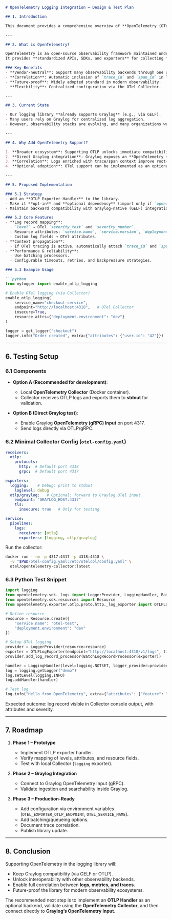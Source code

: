 ````markdown
# OpenTelemetry Logging Integration – Design & Test Plan

## 1. Introduction

This document provides a comprehensive overview of **OpenTelemetry (OTel)**, why it is relevant for a Python logging library, and how it can be integrated alongside existing Graylog support. It also outlines a testing setup to validate the implementation before production rollout.

---

## 2. What is OpenTelemetry?

OpenTelemetry is an open-source observability framework maintained under the **CNCF**.  
It provides **standardized APIs, SDKs, and exporters** for collecting **logs, metrics, and traces**, and sending them to various backends (e.g., Graylog, Loki, Elastic, Datadog, Splunk).

### Key Benefits
- **Vendor-neutral**: Support many observability backends through one unified protocol (OTLP).
- **Correlation**: Automatic inclusion of `trace_id` and `span_id` in logs when tracing is active.
- **Future-proof**: Widely adopted standard in modern observability.
- **Flexibility**: Centralized configuration via the OTel Collector.

---

## 3. Current State

- Our logging library **already supports Graylog** (e.g., via GELF).
- Many users rely on Graylog for centralized log aggregation.
- However, observability stacks are evolving, and many organizations want **logs + traces + metrics** in a single pipeline.

---

## 4. Why Add OpenTelemetry Support?

1. **Broader ecosystem**: Supporting OTLP unlocks immediate compatibility with many systems (Grafana, Datadog, Splunk, Tempo, Elastic, etc.).
2. **Direct Graylog integration**: Graylog exposes an **OpenTelemetry (gRPC) Input** on port 4317, allowing OTLP traffic to reach Graylog without additional translation layers.
3. **Correlation**: Logs enriched with trace/span context improve root-cause analysis.
4. **Optional adoption**: OTel support can be implemented as an optional backend while retaining GELF for straightforward deployments.

---

## 5. Proposed Implementation

### 5.1 Strategy
- Add an **OTLP Exporter Handler** to the library.
- Make it **opt-in** and **optional dependency** (import only if `opentelemetry` packages are installed).
- Maintain backward compatibility with Graylog-native (GELF) integration.

### 5.2 Core Features
- **Log record mapping**:
  - `level` → OTel `severity_text` and `severity_number`.
  - Resource attributes: `service.name`, `service.version`, `deployment.environment`.
  - Custom log fields → OTel attributes.
- **Context propagation**:
  - If OTel tracing is active, automatically attach `trace_id` and `span_id`.
- **Performance & reliability**:
  - Use batching processors.
  - Configurable timeouts, retries, and backpressure strategies.

### 5.3 Example Usage

```python
from mylogger import enable_otlp_logging

# Enable OTel logging (via Collector)
enable_otlp_logging(
    service_name="checkout-service",
    endpoint="http://localhost:4318",   # OTel Collector
    insecure=True,
    resource_attrs={"deployment.environment": "dev"}
)

logger = get_logger("checkout")
logger.info("Order created", extra={"attributes": {"user.id": "42"}})
````

---

## 6. Testing Setup

### 6.1 Components

* **Option A (Recommended for development)**:

  * Local **OpenTelemetry Collector** (Docker container).
  * Collector receives OTLP logs and exports them to **stdout** for validation.
* **Option B (Direct Graylog test)**:

  * Enable Graylog **OpenTelemetry (gRPC) Input** on port 4317.
  * Send logs directly via OTLP/gRPC.

### 6.2 Minimal Collector Config (`otel-config.yaml`)

```yaml
receivers:
  otlp:
    protocols:
      http:  # Default port 4318
      grpc:  # Default port 4317

exporters:
  logging:    # Debug: print to stdout
    loglevel: debug
  otlp/graylog:   # Optional: forward to Graylog OTel input
    endpoint: "GRAYLOG_HOST:4317"
    tls:
      insecure: true   # Only for testing

service:
  pipelines:
    logs:
      receivers: [otlp]
      exporters: [logging, otlp/graylog]
```

Run the collector:

```bash
docker run --rm -p 4317:4317 -p 4318:4318 \
  -v "$PWD/otel-config.yaml:/etc/otelcol/config.yaml" \
  otel/opentelemetry-collector:latest
```

### 6.3 Python Test Snippet

```python
import logging
from opentelemetry.sdk._logs import LoggerProvider, LoggingHandler, BatchLogRecordProcessor
from opentelemetry.sdk.resources import Resource
from opentelemetry.exporter.otlp.proto.http._log_exporter import OTLPLogExporter

# Define resource
resource = Resource.create({
    "service.name": "otel-test",
    "deployment.environment": "dev"
})

# Setup OTel logging
provider = LoggerProvider(resource=resource)
exporter = OTLPLogExporter(endpoint="http://localhost:4318/v1/logs", timeout=10000)
provider.add_log_record_processor(BatchLogRecordProcessor(exporter))

handler = LoggingHandler(level=logging.NOTSET, logger_provider=provider)
log = logging.getLogger("demo")
log.setLevel(logging.INFO)
log.addHandler(handler)

# Test log
log.info("Hello from OpenTelemetry", extra={"attributes": {"feature": "checkout", "user.id": "42"}})
```

Expected outcome: log record visible in Collector console output, with attributes and severity.

---

## 7. Roadmap

1. **Phase 1 – Prototype**

   * Implement OTLP exporter handler.
   * Verify mapping of levels, attributes, and resource fields.
   * Test with local Collector (`logging` exporter).

2. **Phase 2 – Graylog Integration**

   * Connect to Graylog OpenTelemetry Input (gRPC).
   * Validate ingestion and searchability inside Graylog.

3. **Phase 3 – Production-Ready**

   * Add configuration via environment variables (`OTEL_EXPORTER_OTLP_ENDPOINT`, `OTEL_SERVICE_NAME`).
   * Add batching/queueing options.
   * Document trace correlation.
   * Publish library update.

---

## 8. Conclusion

Supporting OpenTelemetry in the logging library will:

* Keep Graylog compatibility (via GELF or OTLP).
* Unlock interoperability with other observability backends.
* Enable full correlation between **logs, metrics, and traces**.
* Future-proof the library for modern observability ecosystems.

The recommended next step is to implement an **OTLP Handler** as an optional backend, validate using the **OpenTelemetry Collector**, and then connect directly to **Graylog’s OpenTelemetry Input**.

```
```
